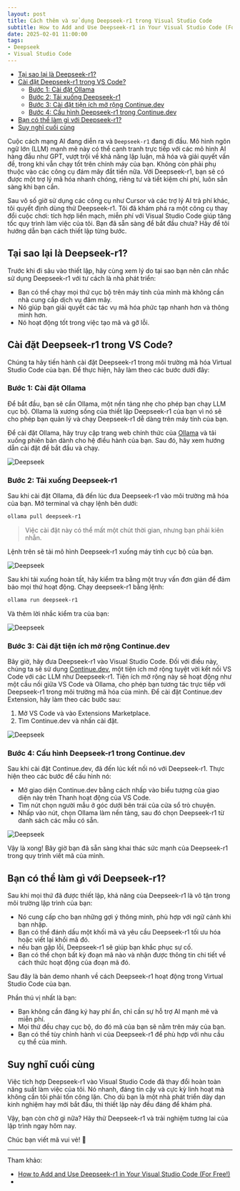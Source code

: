 ```yaml
---
layout: post
title: Cách thêm và sử dụng Deepseek-r1 trong Visual Studio Code
subtitle: How to Add and Use Deepseek-r1 in Your Visual Studio Code (For Free!)
date: 2025-02-01 11:00:00
tags:
- Deepseek
- Visual Studio Code
---
```


- [Tại sao lại là Deepseek-r1?](#tại-sao-lại-là-deepseek-r1)
- [Cài đặt Deepseek-r1 trong VS Code?](#cài-đặt-deepseek-r1-trong-vs-code)
  - [Bước 1: Cài đặt Ollama](#bước-1-cài-đặt-ollama)
  - [Bước 2: Tải xuống Deepseek-r1](#bước-2-tải-xuống-deepseek-r1)
  - [Bước 3: Cài đặt tiện ích mở rộng Continue.dev](#bước-3-cài-đặt-tiện-ích-mở-rộng-continuedev)
  - [Bước 4: Cấu hình Deepseek-r1 trong Continue.dev](#bước-4-cấu-hình-deepseek-r1-trong-continuedev)
- [Bạn có thể làm gì với Deepseek-r1?](#bạn-có-thể-làm-gì-với-deepseek-r1)
- [Suy nghĩ cuối cùng](#suy-nghĩ-cuối-cùng)


Cuộc cách mạng AI đang diễn ra và `Deepseek-r1` đang đi đầu. Mô hình ngôn ngữ lớn (LLM) mạnh mẽ này có thể cạnh tranh trực tiếp với các mô hình AI hàng đầu như GPT, vượt trội về khả năng lập luận, mã hóa và giải quyết vấn đề, trong khi vẫn chạy tốt trên chính máy của bạn. Không còn phải phụ thuộc vào các công cụ đám mây đắt tiền nữa. Với Deepseek-r1, bạn sẽ có được một trợ lý mã hóa nhanh chóng, riêng tư và tiết kiệm chi phí, luôn sẵn sàng khi bạn cần.

Sau vô số giờ sử dụng các công cụ như Cursor và các trợ lý AI trả phí khác, tôi quyết định dùng thử Deepseek-r1. Tôi đã khám phá ra một công cụ thay đổi cuộc chơi: tích hợp liền mạch, miễn phí với Visual Studio Code giúp tăng tốc quy trình làm việc của tôi. Bạn đã sẵn sàng để bắt đầu chưa? Hãy để tôi hướng dẫn bạn cách thiết lập từng bước.


## Tại sao lại là Deepseek-r1?

Trước khi đi sâu vào thiết lập, hãy cùng xem lý do tại sao bạn nên cân nhắc sử dụng Deepseek-r1 với tư cách là nhà phát triển:

- Bạn có thể chạy mọi thứ cục bộ trên máy tính của mình mà không cần nhà cung cấp dịch vụ đám mây.
- Nó giúp bạn giải quyết các tác vụ mã hóa phức tạp nhanh hơn và thông minh hơn.
- Nó hoạt động tốt trong việc tạo mã và gỡ lỗi.


## Cài đặt Deepseek-r1 trong VS Code?

Chúng ta hãy tiến hành cài đặt Deepseek-r1 trong môi trường mã hóa Virtual Studio Code của bạn. Để thực hiện, hãy làm theo các bước dưới đây:

### Bước 1: Cài đặt Ollama

Để bắt đầu, bạn sẽ cần Ollama, một nền tảng nhẹ cho phép bạn chạy LLM cục bộ. Ollama là xương sống của thiết lập Deepseek-r1 của bạn vì nó sẽ cho phép bạn quản lý và chạy Deepseek-r1 dễ dàng trên máy tính của bạn.

Để cài đặt Ollama, hãy truy cập trang web chính thức của [Ollama](https://ollama.com) và tải xuống phiên bản dành cho hệ điều hành của bạn. Sau đó, hãy xem hướng dẫn cài đặt để bắt đầu và chạy.

![Deepseek](https://boxxv.github.io/img/2025/m7uwvc1hi54fgriqvm64.png "Deepseek")

### Bước 2: Tải xuống Deepseek-r1

Sau khi cài đặt Ollama, đã đến lúc đưa Deepseek-r1 vào môi trường mã hóa của bạn. Mở terminal và chạy lệnh bên dưới:

```bash
ollama pull deepseek-r1
```

> Việc cài đặt này có thể mất một chút thời gian, nhưng bạn phải kiên nhẫn.

Lệnh trên sẽ tải mô hình Deepseek-r1 xuống máy tính cục bộ của bạn.

![Deepseek](https://boxxv.github.io/img/2025/bley3tcc9v1an7z3yahu.png "Deepseek")

Sau khi tải xuống hoàn tất, hãy kiểm tra bằng một truy vấn đơn giản để đảm bảo mọi thứ hoạt động. Chạy deepseek-r1 bằng lệnh:

```bash
ollama run deepseek-r1
```

Và thêm lời nhắc kiểm tra của bạn:

![Deepseek](https://boxxv.github.io/img/2025/6yl8ll5ib58nl9obgsnl.png "Deepseek")

### Bước 3: Cài đặt tiện ích mở rộng Continue.dev

Bây giờ, hãy đưa Deepseek-r1 vào Visual Studio Code. Đối với điều này, chúng ta sẽ sử dụng [Continue.dev](http://continue.dev), một tiện ích mở rộng tuyệt vời kết nối VS Code với các LLM như Deepseek-r1. Tiện ích mở rộng này sẽ hoạt động như một cầu nối giữa VS Code và Ollama, cho phép bạn tương tác trực tiếp với Deepseek-r1 trong môi trường mã hóa của mình. Để cài đặt Continue.dev Extension, hãy làm theo các bước sau:

1. Mở VS Code và vào Extensions Marketplace.
2. Tìm Continue.dev và nhấn cài đặt.

![Deepseek](https://boxxv.github.io/img/2025/shplvr9guhqd2b3sjp1s.png "Deepseek")

### Bước 4: Cấu hình Deepseek-r1 trong Continue.dev

Sau khi cài đặt Continue.dev, đã đến lúc kết nối nó với Deepseek-r1. Thực hiện theo các bước để cấu hình nó:

- Mở giao diện Continue.dev bằng cách nhấp vào biểu tượng của giao diện này trên Thanh hoạt động của VS Code.
- Tìm nút chọn người mẫu ở góc dưới bên trái của cửa sổ trò chuyện.
- Nhấp vào nút, chọn Ollama làm nền tảng, sau đó chọn Deepseek-r1 từ danh sách các mẫu có sẵn.

![Deepseek](https://boxxv.github.io/img/2025/tm105obzebk2br2g8bzw.png "Deepseek")

Vậy là xong! Bây giờ bạn đã sẵn sàng khai thác sức mạnh của Deepseek-r1 trong quy trình viết mã của mình.


## Bạn có thể làm gì với Deepseek-r1?

Sau khi mọi thứ đã được thiết lập, khả năng của Deepseek-r1 là vô tận trong môi trường lập trình của bạn:

- Nó cung cấp cho bạn những gợi ý thông minh, phù hợp với ngữ cảnh khi bạn nhập.
- Bạn có thể đánh dấu một khối mã và yêu cầu Deepseek-r1 tối ưu hóa hoặc viết lại khối mã đó.
- nếu bạn gặp lỗi, Deepseek-r1 sẽ giúp bạn khắc phục sự cố.
- Bạn có thể chọn bất kỳ đoạn mã nào và nhận được thông tin chi tiết về cách thức hoạt động của đoạn mã đó.

Sau đây là bản demo nhanh về cách Deepseek-r1 hoạt động trong Virtual Studio Code của bạn.

Phần thú vị nhất là bạn:

- Bạn không cần đăng ký hay phí ẩn, chỉ cần sự hỗ trợ AI mạnh mẽ và miễn phí.
- Mọi thứ đều chạy cục bộ, do đó mã của bạn sẽ nằm trên máy của bạn.
- Bạn có thể tùy chỉnh hành vi của Deepseek-r1 để phù hợp với nhu cầu cụ thể của mình.


## Suy nghĩ cuối cùng

Việc tích hợp Deepseek-r1 vào Visual Studio Code đã thay đổi hoàn toàn năng suất làm việc của tôi. Nó nhanh, đáng tin cậy và cực kỳ linh hoạt mà không cần tôi phải tốn công lặn. Cho dù bạn là một nhà phát triển dày dạn kinh nghiệm hay mới bắt đầu, thì thiết lập này đều đáng để khám phá.

Vậy, bạn còn chờ gì nữa? Hãy thử Deepseek-r1 và trải nghiệm tương lai của lập trình ngay hôm nay.

Chúc bạn viết mã vui vẻ! 🚀

-----
Tham khảo:
- [How to Add and Use Deepseek-r1 in Your Visual Studio Code (For Free!)](https://dev.to/fastapplyai/how-to-add-and-use-deepseek-r1-in-your-visual-studio-code-for-free-6n3)
- []()